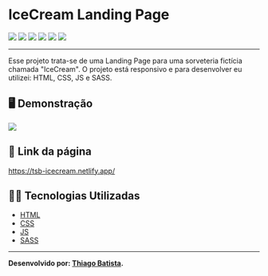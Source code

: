 # IceCream Landing Page

![](https://img.shields.io/badge/HTML5-E34F26?style=for-the-badge&logo=html5&logoColor=white) ![](https://img.shields.io/badge/javascript-yellow?style=for-the-badge&logo=javascript&logoColor=white) ![](https://img.shields.io/badge/CSS3-1572B6?style=for-the-badge&logo=css3&logoColor=white) ![](https://img.shields.io/badge/Sass-ff0084?style=for-the-badge&logo=sass&logoColor=white) ![](https://img.shields.io/badge/Visual_Studio_Code-0078D4?style=for-the-badge&logo=visual%20studio%20code&logoColor=white) ![](https://img.shields.io/badge/Markdown-000000?style=for-the-badge&logo=markdown&logoColor=white)

---

Esse projeto trata-se de uma Landing Page para uma sorveteria fictícia chamada "IceCream".
O projeto está responsivo e para desenvolver eu utilizei: HTML, CSS, JS e SASS.

## 🖥️ Demonstração

![](/resultado/iceCream.png)

## 🔗 Link da página

https://tsb-icecream.netlify.app/

## 👨‍💻 Tecnologias Utilizadas

- [HTML](https://developer.mozilla.org/pt-BR/docs/Web/HTML)
- [CSS](https://developer.mozilla.org/pt-BR/docs/Web/CSS)
- [JS](https://developer.mozilla.org/pt-BR/docs/Web/JavaScript)
- [SASS](https://sass-lang.com/documentation/)

---

**Desenvolvido por: [Thiago Batista](https://github.com/ThiagoSantosBatista/).**
